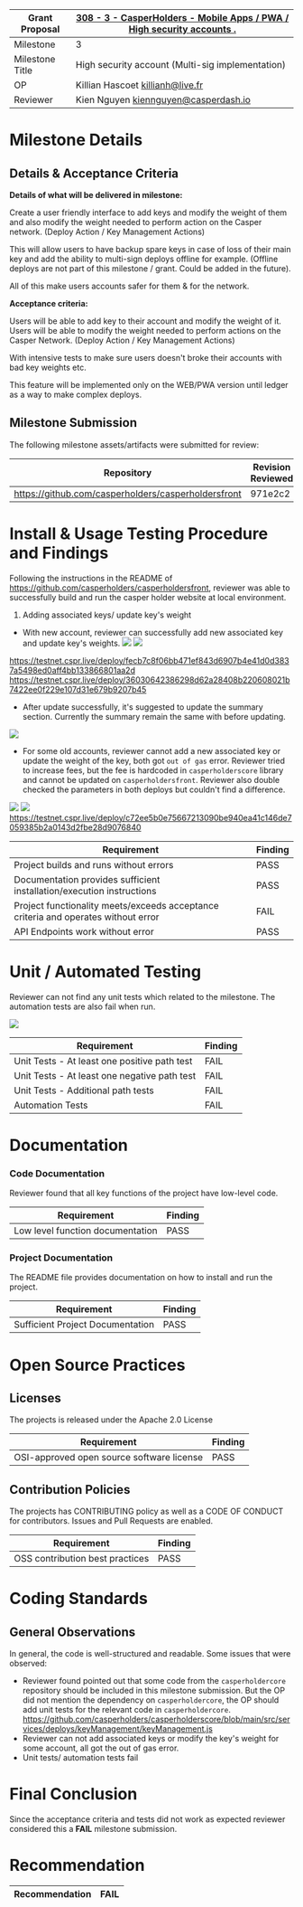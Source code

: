 Grant Proposal | [308 - 3 - CasperHolders - Mobile Apps / PWA / High security accounts .](https://portal.devxdao.com/public-proposals/308)
------------ | -------------
Milestone | 3
Milestone Title | High security account (Multi-sig implementation)
OP | Killian Hascoet <killianh@live.fr>
Reviewer | Kien Nguyen <kiennguyen@casperdash.io>

# Milestone Details

## Details & Acceptance Criteria

**Details of what will be delivered in milestone:**

Create a user friendly interface to add keys and modify the weight of them and also modify the weight needed to perform action on the Casper network. (Deploy Action / Key Management Actions)

This will allow users to have backup spare keys in case of loss of their main key and add the ability to multi-sign deploys offline for example. (Offline deploys are not part of this milestone / grant. Could be added in the future).

All of this make users accounts safer for them & for the network.

**Acceptance criteria:**

Users will be able to add key to their account and modify the weight of it.
Users will be able to modify the weight needed to perform actions on the Casper Network. (Deploy Action / Key Management Actions)

With intensive tests to make sure users doesn't broke their accounts with bad key weights etc.

This feature will be implemented only on the WEB/PWA version until ledger as a way to make complex deploys.

## Milestone Submission

The following milestone assets/artifacts were submitted for review:

Repository | Revision Reviewed
------------ | -------------
https://github.com/casperholders/casperholdersfront | 971e2c2

# Install & Usage Testing Procedure and Findings

Following the instructions in the README of https://github.com/casperholders/casperholdersfront, reviewer was
able to successfully build and run the casper holder website at local environment.
 

1. Adding associated keys/ update key's weight

- With new account, reviewer can successfully add new associated key and update key's weights.
![](assets/ch-sign-transaction.png)
![](assets/ch-update-success.png)

https://testnet.cspr.live/deploy/fecb7c8f06bb471ef843d6907b4e41d0d3837a5498ed0aff4bb133866801aa2d
https://testnet.cspr.live/deploy/36030642386298d62a28408b220608021b7422ee0f229e107d31e679b9207b45

- After update successfully, it's suggested to update the summary section. Currently the summary remain the same with before updating. 

![](assets/ch-summary-update.png)

- For some old accounts, reviewer cannot add a new associated key or update the weight of the key, both got `out of gas` error. Reviewer tried to increase fees, but the fee is hardcoded in `casperholderscore` library and cannot be updated on `casperholdersfront`. Reviewer also double checked the parameters in both deploys but couldn't find a difference. 

![](assets/ch-out-of-gas.png)
![](assets/ch-cspr-live-transaction.png)
https://testnet.cspr.live/deploy/c72ee5b0e75667213090be940ea41c146de7059385b2a0143d2fbe28d9076840


Requirement | Finding
------------ | -------------
Project builds and runs without errors | PASS
Documentation provides sufficient installation/execution instructions | PASS
Project functionality meets/exceeds acceptance criteria and operates without error | FAIL
API Endpoints work without error | PASS 

# Unit / Automated Testing

Reviewer can not find any unit tests which related to the milestone. The automation tests are also fail when run.

![](assets/ch-e2e.png)


Requirement | Finding
------------ | -------------
Unit Tests - At least one positive path test | FAIL
Unit Tests - At least one negative path test | FAIL
Unit Tests - Additional path tests | FAIL
Automation Tests | FAIL

# Documentation

### Code Documentation

Reviewer found that all key functions of the project have low-level code. 

Requirement | Finding
------------ | -------------
Low level function documentation | PASS

### Project Documentation

The README file provides documentation on how to install and run the project.


Requirement | Finding
------------ | -------------
Sufficient Project Documentation | PASS



# Open Source Practices

## Licenses

The projects is released under the Apache 2.0 License

Requirement | Finding
------------ | -------------
OSI-approved open source software license | PASS

## Contribution Policies

The projects has CONTRIBUTING policy as well as a CODE OF CONDUCT for contributors. Issues and Pull Requests are enabled.

Requirement | Finding
------------ | -------------
OSS contribution best practices | PASS

# Coding Standards

## General Observations

In general, the code is well-structured and readable. Some issues that were observed:

-  Reviewer found pointed out that some code from the `casperholdercore` repository should be included in this milestone submission. But the OP did not mention the dependency on `casperholdercore`, the OP should add unit tests for the relevant code in `casperholdercore`. 
https://github.com/casperholders/casperholderscore/blob/main/src/services/deploys/keyManagement/keyManagement.js
-  Reviewer can not add associated keys or modify the key's weight for some account, all got the out of gas error. 
-  Unit tests/ automation tests fail

# Final Conclusion

Since the acceptance criteria and tests did not work as expected reviewer considered this a **FAIL** milestone submission.


# Recommendation

Recommendation | FAIL
------------ | -------------